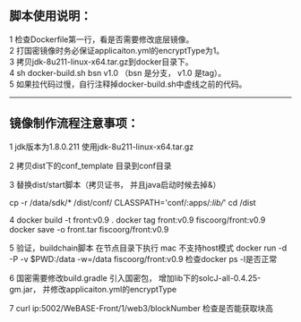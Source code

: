 
## 脚本使用说明：

1 检查Dockerfile第一行，看是否需要修改底层镜像。  
2 打国密镜像时务必保证applicaiton.yml的encryptType为1。  
3 拷贝jdk-8u211-linux-x64.tar.gz到docker目录下。  
4  sh docker-build.sh bsn v1.0 （bsn 是分支， v1.0 是tag）。  
5 如果拉代码过慢，自行注释掉docker-build.sh中虚线之前的代码。  



-----------------------------------------------------
## 镜像制作流程注意事项：
1 jdk版本为1.8.0.211  使用jdk-8u211-linux-x64.tar.gz


2 拷贝dist下的conf_template 目录到conf目录

3 替换dist/start脚本（拷贝证书， 并且java启动时候去掉&）

cp -r /data/sdk/* /dist/conf/
CLASSPATH='conf/:apps/*:lib/*'
cd /dist

4 docker build -t  front:v0.9 .
  docker tag  front:v0.9 fiscoorg/front:v0.9
  docker save -o front.tar fiscoorg/front:v0.9
  
5 验证，buildchain脚本 在节点目录下执行  mac 不支持host模式
 docker run -d -P -v $PWD:/data -w=/data fiscoorg/front:v0.9 检查docker ps -l是否正常 

6 国密需要修改build.gradle 引入国密包， 增加lib下的solcJ-all-0.4.25-gm.jar， 并修改applicaiton.yml的encryptType

7 curl ip:5002/WeBASE-Front/1/web3/blockNumber 检查是否能获取块高

